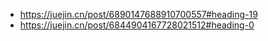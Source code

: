 
- https://juejin.cn/post/6890147688910700557#heading-19
- https://juejin.cn/post/6844904167728021512#heading-0